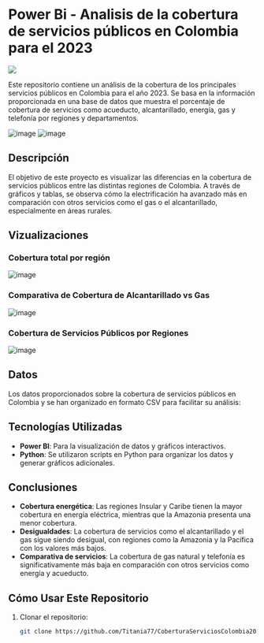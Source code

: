 # Power Bi - Analisis de la cobertura de servicios públicos en Colombia para el 2023 

![](https://signpost-colombia.zendesk.com/hc/article_attachments/8932427789597)

Este repositorio contiene un análisis de la cobertura de los principales servicios públicos en Colombia para el año 2023. Se basa en la información proporcionada en una base de datos que muestra el porcentaje de cobertura de servicios como acueducto, alcantarillado, energía, gas y telefonía por regiones y departamentos.

![image](https://github.com/user-attachments/assets/7a01ea84-765b-4db8-bcb7-3612eb66ba75)       ![image](https://github.com/user-attachments/assets/c0c9db6e-26df-4115-b462-8abbdc2286bc)


## Descripción

El objetivo de este proyecto es visualizar las diferencias en la cobertura de servicios públicos entre las distintas regiones de Colombia. A través de gráficos y tablas, se observa cómo la electrificación ha avanzado más en comparación con otros servicios como el gas o el alcantarillado, especialmente en áreas rurales.

## Vizualizaciones

### Cobertura total por región
![image](https://github.com/user-attachments/assets/b8111ffa-c318-4eaf-bb64-533dedaa6325)

### Comparativa de Cobertura de Alcantarillado vs Gas
![image](https://github.com/user-attachments/assets/92f0f6b4-2bfb-4cab-863b-684c7ef1b6ae)

### Cobertura de Servicios Públicos por Regiones
![image](https://github.com/user-attachments/assets/cdc28b09-9eaf-46e7-9e1c-c5afed571589)

## Datos
Los datos proporcionados sobre la cobertura de servicios públicos en Colombia y se han organizado en formato CSV para facilitar su análisis:

## Tecnologías Utilizadas
- **Power BI**: Para la visualización de datos y gráficos interactivos.
- **Python**: Se utilizaron scripts en Python para organizar los datos y generar gráficos adicionales.

## Conclusiones

- **Cobertura energética**: Las regiones Insular y Caribe tienen la mayor cobertura en energía eléctrica, mientras que la Amazonia presenta una menor cobertura.
- **Desigualdades**: La cobertura de servicios como el alcantarillado y el gas sigue siendo desigual, con regiones como la Amazonia y la Pacífica con los valores más bajos.
- **Comparativa de servicios**: La cobertura de gas natural y telefonía es significativamente más baja en comparación con otros servicios como energía y acueducto.

## Cómo Usar Este Repositorio

1. Clonar el repositorio:
   ```bash
   git clone https://github.com/Titania77/CoberturaServiciosColombia2023.git
